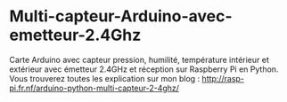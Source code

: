 # Multi-capteur-Arduino-avec-emetteur-2.4Ghz
Carte Arduino avec capteur pression, humilité, température intérieur et extérieur avec émetteur 2.4GHz et réception sur Raspberry Pi en Python.
Vous trouverez toutes les explication sur mon blog : http://rasp-pi.fr.nf/arduino-python-multi-capteur-2-4ghz/
